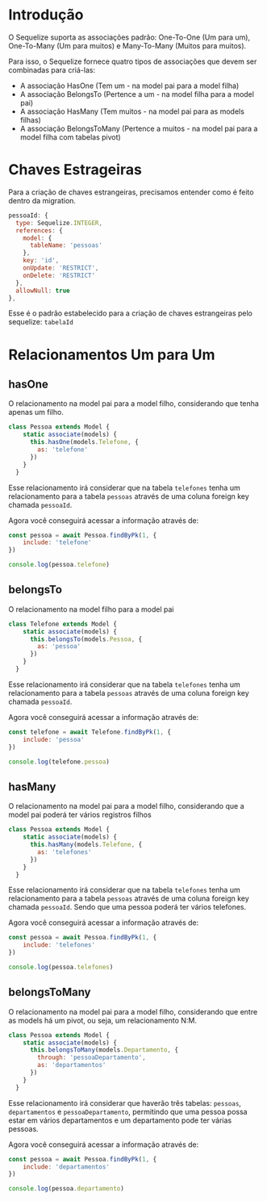 # Introdução
O Sequelize suporta as associações padrão: One-To-One (Um para um), One-To-Many (Um para muitos) e Many-To-Many (Muitos para muitos).

Para isso, o Sequelize fornece quatro tipos de associações que devem ser combinadas para criá-las:

* A associação HasOne (Tem um - na model pai para a model filha)
* A associação BelongsTo (Pertence a um - na model filha para a model pai)
* A associação HasMany (Tem muitos - na model pai para as models filhas)
* A associação BelongsToMany (Pertence a muitos - na model pai para a model filha com tabelas pivot)

# Chaves Estrageiras
Para a criação de chaves estrangeiras, precisamos entender como é feito dentro da migration.

````js
pessoaId: {
  type: Sequelize.INTEGER,
  references: {
    model: {
      tableName: 'pessoas'
    },
    key: 'id',
    onUpdate: 'RESTRICT',
    onDelete: 'RESTRICT'
  },
  allowNull: true
},
````

Esse é o padrão estabelecido para a criação de chaves estrangeiras pelo sequelize: ``tabelaId``

# Relacionamentos Um para Um
## hasOne
O relacionamento na model pai para a model filho, considerando que tenha apenas um filho.
````js
class Pessoa extends Model {
    static associate(models) {
      this.hasOne(models.Telefone, {
        as: 'telefone'
      })
    }
  }
````

Esse relacionamento irá considerar que na tabela ``telefones`` tenha um relacionamento para a tabela ``pessoas`` através de uma coluna foreign key chamada ``pessoaId``.

Agora você conseguirá acessar a informação através de: 
````js
const pessoa = await Pessoa.findByPk(1, {
    include: 'telefone'
})

console.log(pessoa.telefone)
````

## belongsTo
O relacionamento na model filho para a model pai
````js
class Telefone extends Model {
    static associate(models) {
      this.belongsTo(models.Pessoa, {
        as: 'pessoa'
      })
    }
  }
````
Esse relacionamento irá considerar que na tabela ``telefones`` tenha um relacionamento para a tabela ``pessoas`` através de uma coluna foreign key chamada ``pessoaId``.

Agora você conseguirá acessar a informação através de: 
````js
const telefone = await Telefone.findByPk(1, {
    include: 'pessoa'
})

console.log(telefone.pessoa)
````

## hasMany
O relacionamento na model pai para a model filho, considerando que a model pai poderá ter vários registros filhos
````js
class Pessoa extends Model {
    static associate(models) {
      this.hasMany(models.Telefone, {
        as: 'telefones'
      })
    }
  }
````
Esse relacionamento irá considerar que na tabela ``telefones`` tenha um relacionamento para a tabela ``pessoas`` através de uma coluna foreign key chamada ``pessoaId``. Sendo que uma pessoa poderá ter vários telefones. 

Agora você conseguirá acessar a informação através de: 
````js
const pessoa = await Pessoa.findByPk(1, {
    include: 'telefones'
})

console.log(pessoa.telefones)
````

## belongsToMany
O relacionamento na model pai para a model filho, considerando que entre as models há um pivot, ou seja, um relacionamento N:M.
````js
class Pessoa extends Model {
    static associate(models) {
      this.belongsToMany(models.Departamento, {
        through: 'pessoaDepartamento',
        as: 'departamentos'
      })
    }
  }
````
Esse relacionamento irá considerar que haverão três tabelas: ``pessoas``, ``departamentos`` e ``pessoaDepartamento``, permitindo que uma pessoa possa estar em vários departamentos e um departamento pode ter várias pessoas. 

Agora você conseguirá acessar a informação através de: 
````js
const pessoa = await Pessoa.findByPk(1, {
    include: 'departamentos'
})

console.log(pessoa.departamento)
````
